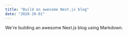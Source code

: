 ```yaml
---
title: "Build an awesome Next.js blog"
date: "2020-10-01"
---
```


We're building an awesome Next.js blog using Markdown.
